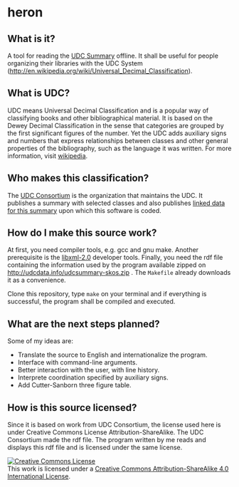 heron
=====

## What is it?
A tool for reading the [UDC Summary](http://www.udcc.org/udcsummary) offline. It shall be useful for people organizing their libraries with the UDC System (http://en.wikipedia.org/wiki/Universal_Decimal_Classification).

## What is UDC?
UDC means Universal Decimal Classification and is a popular way of classifying books and other bibliographical material.
It is based on the Dewey Decimal Classification in the sense that categories are grouped by the first significant figures of the number.
Yet the UDC adds auxiliary signs and numbers that express relationships between classes and other general properties of the bibliography, such as the language it was written.
For more information, visit [wikipedia](http://en.wikipedia.org/wiki/Universal_Decimal_Classification).

## Who makes this classification?
The [UDC Consortium](http://udcc.org/) is the organization that maintains the UDC.
It publishes a summary with selected classes and also publishes [linked data for this summary](http://udcdata.info/) upon which this software is coded.

## How do I make this source work?
At first, you need compiler tools, e.g. gcc and gnu make.
Another prerequisite is the [libxml-2.0](http://xmlsoft.org/) developer tools.
Finally, you need the rdf file containing the information used by the program available zipped on http://udcdata.info/udcsummary-skos.zip .
The `Makefile` already downloads it as a convenience.

Clone this repository, type `make` on your terminal and if everything is successful, the program shall be compiled and executed.

## What are the next steps planned?
Some of my ideas are:
- Translate the source to English and internationalize the program.
- Interface with command-line arguments.
- Better interaction with the user, with line history.
- Interprete coordination specified by auxiliary signs.
- Add Cutter-Sanborn three figure table.

## How is this source licensed?
Since it is based on work from UDC Consortium, the license used here is under Creative Commons License Attribution-ShareAlike. The UDC Consortium made the rdf file. The program written by me reads and displays this rdf file and is licensed under the same license.

<a rel="license" href="http://creativecommons.org/licenses/by-sa/4.0/"><img alt="Creative Commons License" style="border-width:0" src="http://i.creativecommons.org/l/by-sa/4.0/88x31.png" /></a><br />This work is licensed under a <a rel="license" href="http://creativecommons.org/licenses/by-sa/4.0/">Creative Commons Attribution-ShareAlike 4.0 International License</a>.

